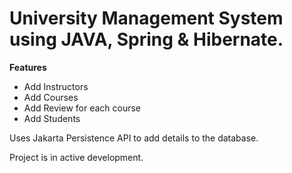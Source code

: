 # University Management System using JAVA, Spring & Hibernate.

**Features**
* Add Instructors
* Add Courses
* Add Review for each course
* Add Students

Uses Jakarta Persistence API to add details to the database.

Project is in active development.

